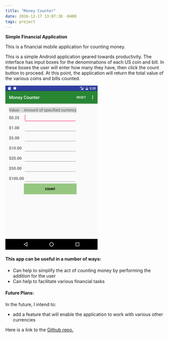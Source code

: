 ```yaml
---
title: "Money Counter"
date: 2016-12-17 13:07:38 -0400
tags: project
---
```

**Simple Financial Application**

This is a financial mobile application for counting money.
<!--sep-->

This is a simple Android application geared towards productivity. The interface has input boxes for the denominations of each US coin and bill. In these boxes the user will enter how many they have, then click the count button to proceed. At this point, the application will return the total value of the various coins and bills counted.

<img class="imgMD" src="/assets/img/posts/MoneyCounter-Main.png" align="middle" width="288" height="512" alt="Money Counter main activity">

#### This app can be useful in a number of ways: ####

- Can help to simplify the act of counting money by performing the addition for the user
- Can help to facilitate various financial tasks

#### Future Plans: ####

In the future, I intend to:

- add a feature that will enable the application to work with various other currencies

Here is a link to the [Github repo.](https://github.com/ngbrown11/money-counter)
